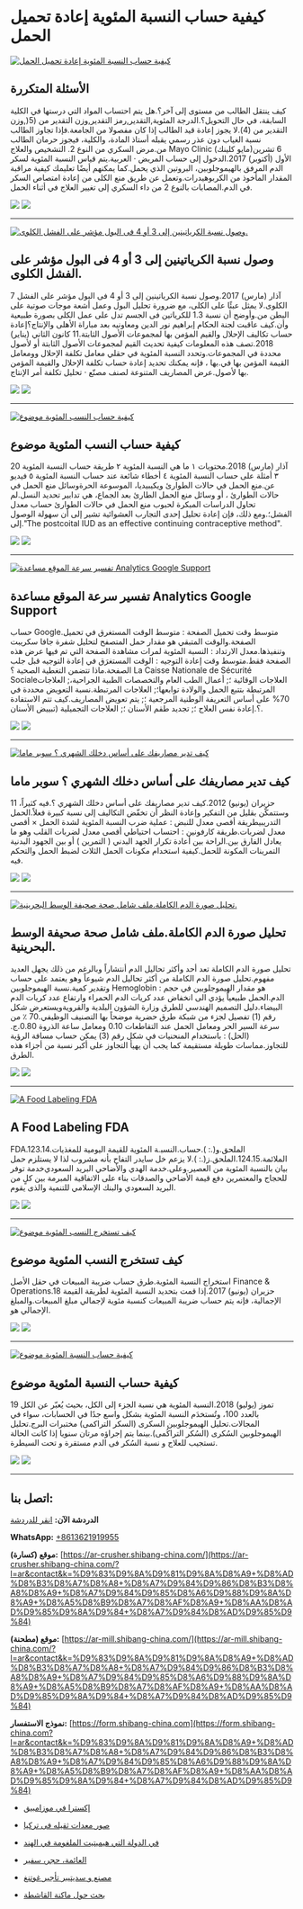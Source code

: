 # كيفية حساب النسبة المئوية إعادة تحميل الحمل

<a href="https://swt.shibang-china.com/?l=ar&img&k=%D9%83%D9%8A%D9%81%D9%8A%D8%A9+%D8%AD%D8%B3%D8%A7%D8%A8+%D8%A7%D9%84%D9%86%D8%B3%D8%A8%D8%A9+%D8%A7%D9%84%D9%85%D8%A6%D9%88%D9%8A%D8%A9+%D8%A5%D8%B9%D8%A7%D8%AF%D8%A9+%D8%AA%D8%AD%D9%85%D9%8A%D9%84+%D8%A7%D9%84%D8%AD%D9%85%D9%84" target="_blank">![كيفية حساب النسبة المئوية إعادة تحميل الحمل](http://static.shibang-china.com/all-800x300/83.jpg)</a>

## الأسئلة المتكررة
كيف ينتقل الطالب من مستوى إلى آخر؟.هل يتم احتساب المواد التي درستها في الكلية السابقة، في حال التحويل؟.الدرجة المئوية,التقدير,رمز التقدير,وزن التقدير من (5(,وزن التقدير من (4).لا يجوز إعادة قيد الطالب إذا كان مفصولا من الجامعة.فإذا تجاوز الطالب نسبة الغياب دون عذر رسمي يقبله أستاذ المادة، والكلية، فيجوز حرمان الطالب من.مرض السكري من النوع 2. التشخيص والعلاج Mayo Clinic (مايو كلينك)6 تشرين الأول (أكتوبر) 2017.الدخول إلى حساب المريض &middot; العربية.يتم قياس النسبة المئوية لسكر الدم المرفق بالهيموجلوبين، البروتين الذي يحمل.كما يمكنهم أيضًا تعليمك كيفية مراقبة المقدار المأخوذ من الكربوهيدرات.وتعمل عن طريق منع الكلى من إعادة امتصاص السكر في الدم.المصابات بالنوع 2 من داء السكري إلى تغيير العلاج في أثناء الحمل.


<a href="https://whatsapp.shibangsoft.com/WhatsApp.php" target="_blank" title="WhatsApp">![](http://static.shibang-china.com/icon/whatsapp.png)</a> <a href="https://swt.shibang-china.com/?l=ar&icon&k=%D9%83%D9%8A%D9%81%D9%8A%D8%A9+%D8%AD%D8%B3%D8%A7%D8%A8+%D8%A7%D9%84%D9%86%D8%B3%D8%A8%D8%A9+%D8%A7%D9%84%D9%85%D8%A6%D9%88%D9%8A%D8%A9+%D8%A5%D8%B9%D8%A7%D8%AF%D8%A9+%D8%AA%D8%AD%D9%85%D9%8A%D9%84+%D8%A7%D9%84%D8%AD%D9%85%D9%84" target="_blank">![](http://static.shibang-china.com/icon/chat-ar.png)</a>

---

<a href="https://swt.shibang-china.com/?l=ar&img&k=%D9%83%D9%8A%D9%81%D9%8A%D8%A9+%D8%AD%D8%B3%D8%A7%D8%A8+%D8%A7%D9%84%D9%86%D8%B3%D8%A8%D8%A9+%D8%A7%D9%84%D9%85%D8%A6%D9%88%D9%8A%D8%A9+%D8%A5%D8%B9%D8%A7%D8%AF%D8%A9+%D8%AA%D8%AD%D9%85%D9%8A%D9%84+%D8%A7%D9%84%D8%AD%D9%85%D9%84" target="_blank">![وصول نسبة الكرياتينين إلى 3 أو 4 فى البول مؤشر على الفشل الكلوى.](http://static.shibang-china.com/all-800x300/1223.jpg)</a>

## وصول نسبة الكرياتينين إلى 3 أو 4 فى البول مؤشر على الفشل الكلوى.
7 آذار (مارس) 2017.وصول نسبة الكرياتينين إلى 3 أو 4 فى البول مؤشر على الفشل الكلوى.لا يمثل عبئًا على الكلى، مع ضرورة تحليل البول وعمل أشعة موجات صوتية على البطن من.وأوضح أن نسبة 1.3 للكرياتين فى الجسم تدل على عمل الكلى بصورة طبيعية وأن.كيف عاقبت لجنة الحكام إبراهيم نور الدين ومعاونيه بعد مباراة الأهلى والإنتاج؟إعادة حساب تكاليف الإحلال والقيم المؤمن بها لمجموعات الأصول الثابتة.11 كانون الثاني (يناير) 2018.تصف هذه المعلومات كيفية تحديث القيم لمجموعات الأصول الثابتة أو لأصول محددة في المجموعات.وتحدد النسبة المئوية في حقلي معامل تكلفة الإحلال وومعامل القيمة المؤمن بها في.بها ، فإنه يمكنك تحديد إعادة حساب تكلفة الإحلال والقيمة المؤمن بها لأصول.عرض المصاريف المتنوعة لصنف مصنّع &middot; تحليل تكلفة أمر الإنتاج.


<a href="https://whatsapp.shibangsoft.com/WhatsApp.php" target="_blank" title="WhatsApp">![](http://static.shibang-china.com/icon/whatsapp.png)</a> <a href="https://swt.shibang-china.com/?l=ar&icon&k=%D9%83%D9%8A%D9%81%D9%8A%D8%A9+%D8%AD%D8%B3%D8%A7%D8%A8+%D8%A7%D9%84%D9%86%D8%B3%D8%A8%D8%A9+%D8%A7%D9%84%D9%85%D8%A6%D9%88%D9%8A%D8%A9+%D8%A5%D8%B9%D8%A7%D8%AF%D8%A9+%D8%AA%D8%AD%D9%85%D9%8A%D9%84+%D8%A7%D9%84%D8%AD%D9%85%D9%84" target="_blank">![](http://static.shibang-china.com/icon/chat-ar.png)</a>

---

<a href="https://swt.shibang-china.com/?l=ar&img&k=%D9%83%D9%8A%D9%81%D9%8A%D8%A9+%D8%AD%D8%B3%D8%A7%D8%A8+%D8%A7%D9%84%D9%86%D8%B3%D8%A8%D8%A9+%D8%A7%D9%84%D9%85%D8%A6%D9%88%D9%8A%D8%A9+%D8%A5%D8%B9%D8%A7%D8%AF%D8%A9+%D8%AA%D8%AD%D9%85%D9%8A%D9%84+%D8%A7%D9%84%D8%AD%D9%85%D9%84" target="_blank">![كيفية حساب النسب المئوية موضوع](http://static.shibang-china.com/all-800x300/1043.jpg)</a>

## كيفية حساب النسب المئوية موضوع
20 آذار (مارس) 2018.محتويات ١ ما هي النسبة المئوية ٢ طريقة حساب النسبة المئوية ٣ أمثلة على حساب النسبة المئوية ٤ أخطاء شائعة عند حساب النسبة المئوية ٥ فيديو عن.منع الحمل في حالات الطوارئ ويكيبيديا، الموسوعة الحرةوسائل منع الحمل في حالات الطوارئ ، أو وسائل منع الحمل الطارئ بعد الجماع، هي تدابير تحديد النسل.لم تحاول الدراسات المبكرة لحبوب منع الحمل في حالات الطوارئ حساب معدل الفشل؛.ومع ذلك، فإن إعادة تحليل إحدى التجارب العشوائية تشير إلى أن سهولة الوصول إلى.&quot;The postcoital IUD as an effective continuing contraceptive method&quot;.


<a href="https://whatsapp.shibangsoft.com/WhatsApp.php" target="_blank" title="WhatsApp">![](http://static.shibang-china.com/icon/whatsapp.png)</a> <a href="https://swt.shibang-china.com/?l=ar&icon&k=%D9%83%D9%8A%D9%81%D9%8A%D8%A9+%D8%AD%D8%B3%D8%A7%D8%A8+%D8%A7%D9%84%D9%86%D8%B3%D8%A8%D8%A9+%D8%A7%D9%84%D9%85%D8%A6%D9%88%D9%8A%D8%A9+%D8%A5%D8%B9%D8%A7%D8%AF%D8%A9+%D8%AA%D8%AD%D9%85%D9%8A%D9%84+%D8%A7%D9%84%D8%AD%D9%85%D9%84" target="_blank">![](http://static.shibang-china.com/icon/chat-ar.png)</a>

---

<a href="https://swt.shibang-china.com/?l=ar&img&k=%D9%83%D9%8A%D9%81%D9%8A%D8%A9+%D8%AD%D8%B3%D8%A7%D8%A8+%D8%A7%D9%84%D9%86%D8%B3%D8%A8%D8%A9+%D8%A7%D9%84%D9%85%D8%A6%D9%88%D9%8A%D8%A9+%D8%A5%D8%B9%D8%A7%D8%AF%D8%A9+%D8%AA%D8%AD%D9%85%D9%8A%D9%84+%D8%A7%D9%84%D8%AD%D9%85%D9%84" target="_blank">![تفسير سرعة الموقع مساعدة Analytics Google Support](http://static.shibang-china.com/all-800x300/1180.jpg)</a>

## تفسير سرعة الموقع مساعدة Analytics Google Support
حساب Google.متوسط وقت تحميل الصفحة : متوسط الوقت المستغرق في تحميل الصفحة.والوقت المتبقي هو مقدار حمل المتصفح لتحليل شفرة جافا سكريبت وتنفيذها.معدل الارتداد : النسبة المئوية لمرات مشاهدة الصفحة التي تم فيها عرض هذه الصفحة فقط.متوسط وقت إعادة التوجيه : الوقت المستغرَق في إعادة التوجيه قبل جلب الصفحة.ماذا تتضمن التغطية الصحية ؟ La Caisse Nationale de Sécurité Socialeالعلاجات الوقائية ؛; أعمال الطب العام والتخصصات الطبية الجراحية،; العلاجات المرتبطة بتتبع الحمل والولادة توابعها؛; العلاجات المرتبطة.نسبة التعويض محددة في 70% على أساس التعريفة الوطنية المرجعية ؛; يتم تعويض المصاريف.كيف تتم الاستفادة ؟.إعادة نفس العلاج ؛; تجديد طقم الأسنان ؛; العلاجات التجميلية (تبييض الأسنان.


<a href="https://whatsapp.shibangsoft.com/WhatsApp.php" target="_blank" title="WhatsApp">![](http://static.shibang-china.com/icon/whatsapp.png)</a> <a href="https://swt.shibang-china.com/?l=ar&icon&k=%D9%83%D9%8A%D9%81%D9%8A%D8%A9+%D8%AD%D8%B3%D8%A7%D8%A8+%D8%A7%D9%84%D9%86%D8%B3%D8%A8%D8%A9+%D8%A7%D9%84%D9%85%D8%A6%D9%88%D9%8A%D8%A9+%D8%A5%D8%B9%D8%A7%D8%AF%D8%A9+%D8%AA%D8%AD%D9%85%D9%8A%D9%84+%D8%A7%D9%84%D8%AD%D9%85%D9%84" target="_blank">![](http://static.shibang-china.com/icon/chat-ar.png)</a>

---

<a href="https://swt.shibang-china.com/?l=ar&img&k=%D9%83%D9%8A%D9%81%D9%8A%D8%A9+%D8%AD%D8%B3%D8%A7%D8%A8+%D8%A7%D9%84%D9%86%D8%B3%D8%A8%D8%A9+%D8%A7%D9%84%D9%85%D8%A6%D9%88%D9%8A%D8%A9+%D8%A5%D8%B9%D8%A7%D8%AF%D8%A9+%D8%AA%D8%AD%D9%85%D9%8A%D9%84+%D8%A7%D9%84%D8%AD%D9%85%D9%84" target="_blank">![كيف تدير مصاريفك على أساس دخلك الشهري ؟ سوبر ماما](http://static.shibang-china.com/all-800x300/2.jpg)</a>

## كيف تدير مصاريفك على أساس دخلك الشهري ؟ سوبر ماما
11 حزيران (يونيو) 2012.كيف تدير مصاريفك على أساس دخلك الشهري ؟.فيه كثيراً، وستتمكّن بقليل من التفكير وإعادة النظر أن تخفّض التكاليف إلى نسبة كبيرة فعلاً.الحمل التدريبيطريقة أقصى معدل للنبض : عملية ضرب النسبة المئوية لشدة الحمل × أقصى معدل لضربات.طريقة كارفونين : احتساب احتياطي أقصى معدل لضربات القلب وهو ما يعادل الفارق بين.الراحة بين أعادة تكرار الجهد البدني ( التمرين ) أو بين الجهود البدنية التمرينات المكونة للحمل.كيفية استخدام مكونات الحمل الثلاث لضبط الحمل والتحكم فيه.


<a href="https://whatsapp.shibangsoft.com/WhatsApp.php" target="_blank" title="WhatsApp">![](http://static.shibang-china.com/icon/whatsapp.png)</a> <a href="https://swt.shibang-china.com/?l=ar&icon&k=%D9%83%D9%8A%D9%81%D9%8A%D8%A9+%D8%AD%D8%B3%D8%A7%D8%A8+%D8%A7%D9%84%D9%86%D8%B3%D8%A8%D8%A9+%D8%A7%D9%84%D9%85%D8%A6%D9%88%D9%8A%D8%A9+%D8%A5%D8%B9%D8%A7%D8%AF%D8%A9+%D8%AA%D8%AD%D9%85%D9%8A%D9%84+%D8%A7%D9%84%D8%AD%D9%85%D9%84" target="_blank">![](http://static.shibang-china.com/icon/chat-ar.png)</a>

---

<a href="https://swt.shibang-china.com/?l=ar&img&k=%D9%83%D9%8A%D9%81%D9%8A%D8%A9+%D8%AD%D8%B3%D8%A7%D8%A8+%D8%A7%D9%84%D9%86%D8%B3%D8%A8%D8%A9+%D8%A7%D9%84%D9%85%D8%A6%D9%88%D9%8A%D8%A9+%D8%A5%D8%B9%D8%A7%D8%AF%D8%A9+%D8%AA%D8%AD%D9%85%D9%8A%D9%84+%D8%A7%D9%84%D8%AD%D9%85%D9%84" target="_blank">![تحليل صورة الدم الكاملة.ملف شامل صحة صحيفة الوسط البحرينية.](http://static.shibang-china.com/all-800x300/184.jpg)</a>

## تحليل صورة الدم الكاملة.ملف شامل صحة صحيفة الوسط البحرينية.
تحليل صورة الدم الكاملة تعد أحد وأكثر تحاليل الدم أنتشاراً وبالرغم من ذلك يجهل العديد مفهوم.تحليل صورة الدم الكاملة من أكثر تحاليل الدم شيوعاً وهو يعتمد على حساب وتقدير كمية.نسبة الهيموجلوبين Hemoglobin : هو مقدار الهيموجلوبين في حجم الدم.الحمل طبيعياً يؤدي الى انخفاض عدد كريات الدم الحمراء وارتفاع عدد كريات الدم البيضاء.دليل التصميم الهندسي للطرق وزارة الشؤون البلدية والقرويةويستعرض شكل رقم (1) تفصيل لجزء من شبكة طرق حضرية موضحاً بها التصنيف الوظيفي.70 ٪ من سرعة السير الحر ومعامل الحمل عند التقاطعات 0.10 ومعامل ساعة الذروة 0.80.ج.(الحل) : باستخدام المنحنيات في شكل رقم (3) يمكن حساب مسافة الرؤية للتجاوز.مماسات طويلة مستقيمة كما يجب أن يهيأ التجاوز على أكبر نسبة من أجزاء هذه الطرق.


<a href="https://whatsapp.shibangsoft.com/WhatsApp.php" target="_blank" title="WhatsApp">![](http://static.shibang-china.com/icon/whatsapp.png)</a> <a href="https://swt.shibang-china.com/?l=ar&icon&k=%D9%83%D9%8A%D9%81%D9%8A%D8%A9+%D8%AD%D8%B3%D8%A7%D8%A8+%D8%A7%D9%84%D9%86%D8%B3%D8%A8%D8%A9+%D8%A7%D9%84%D9%85%D8%A6%D9%88%D9%8A%D8%A9+%D8%A5%D8%B9%D8%A7%D8%AF%D8%A9+%D8%AA%D8%AD%D9%85%D9%8A%D9%84+%D8%A7%D9%84%D8%AD%D9%85%D9%84" target="_blank">![](http://static.shibang-china.com/icon/chat-ar.png)</a>

---

<a href="https://swt.shibang-china.com/?l=ar&img&k=%D9%83%D9%8A%D9%81%D9%8A%D8%A9+%D8%AD%D8%B3%D8%A7%D8%A8+%D8%A7%D9%84%D9%86%D8%B3%D8%A8%D8%A9+%D8%A7%D9%84%D9%85%D8%A6%D9%88%D9%8A%D8%A9+%D8%A5%D8%B9%D8%A7%D8%AF%D8%A9+%D8%AA%D8%AD%D9%85%D9%8A%D9%84+%D8%A7%D9%84%D8%AD%D9%85%D9%84" target="_blank">![A Food Labeling FDA](http://static.shibang-china.com/all-800x300/975.jpg)</a>

## A Food Labeling FDA
FDA.123.14.اﻟﻤﻠﺤﻖ.و(.: ).ﺣﺴﺎب.اﻟﻨﺴﺒ.ﺔ اﻟﻤﺌﻮﻳﺔ ﻟﻠﻘﻴﻤﺔ اﻟﻴﻮﻣﻴﺔ ﻟﻠﻤﻐﺬﻳﺎت اﻟﻤﻼﺋﻤﺔ.124.15.اﻟﻤﻠﺤﻖ.ز(.: ).ﻻ ﻳﺰﻋﻢ ﺧﻞ ﺳﺎﻳﺪر اﻟﺘﻔﺎح ﺑﺄﻧﻪ ﻣﺸﺮوب ﻟﺬا ﻻ ﻳﺴﺘﻠﺰم ﺣﻤﻞ ﺑﻴﺎن ﺑﺎﻟﻨﺴﺒﺔ اﻟﻤﺌﻮﻳﺔ ﻣﻦ اﻟﻌﺼﻴﺮ.وﻋﻠﻰ.خدمة الهدي والأضاحي البريد السعودي​​​​​​​​​​​خدمة توفر للحجاج والمعتمرين دفع قيمة الأضاحي والصدقات بناء على الاتفاقية المبرمة بين كلٍ من البريد السعودي والبنك الإسلامي للتنمية والذى يقوم.


<a href="https://whatsapp.shibangsoft.com/WhatsApp.php" target="_blank" title="WhatsApp">![](http://static.shibang-china.com/icon/whatsapp.png)</a> <a href="https://swt.shibang-china.com/?l=ar&icon&k=%D9%83%D9%8A%D9%81%D9%8A%D8%A9+%D8%AD%D8%B3%D8%A7%D8%A8+%D8%A7%D9%84%D9%86%D8%B3%D8%A8%D8%A9+%D8%A7%D9%84%D9%85%D8%A6%D9%88%D9%8A%D8%A9+%D8%A5%D8%B9%D8%A7%D8%AF%D8%A9+%D8%AA%D8%AD%D9%85%D9%8A%D9%84+%D8%A7%D9%84%D8%AD%D9%85%D9%84" target="_blank">![](http://static.shibang-china.com/icon/chat-ar.png)</a>

---

<a href="https://swt.shibang-china.com/?l=ar&img&k=%D9%83%D9%8A%D9%81%D9%8A%D8%A9+%D8%AD%D8%B3%D8%A7%D8%A8+%D8%A7%D9%84%D9%86%D8%B3%D8%A8%D8%A9+%D8%A7%D9%84%D9%85%D8%A6%D9%88%D9%8A%D8%A9+%D8%A5%D8%B9%D8%A7%D8%AF%D8%A9+%D8%AA%D8%AD%D9%85%D9%8A%D9%84+%D8%A7%D9%84%D8%AD%D9%85%D9%84" target="_blank">![كيف تستخرج النسب المئوية موضوع](http://static.shibang-china.com/all-800x300/1308.jpg)</a>

## كيف تستخرج النسب المئوية موضوع
استخراج النسبة المئوية.طرق حساب ضريبة المبيعات في حقل الأصل Finance &amp; Operations.18 حزيران (يونيو) 2017.إذا قمت بتحديد النسبة المئوية لطريقة القيمة الإجمالية، فإنه يتم حساب ضريبة المبيعات كنسبة مئوية لإجمالي مبلغ المبيعات.والمبلغ الإجمالي هو.


<a href="https://whatsapp.shibangsoft.com/WhatsApp.php" target="_blank" title="WhatsApp">![](http://static.shibang-china.com/icon/whatsapp.png)</a> <a href="https://swt.shibang-china.com/?l=ar&icon&k=%D9%83%D9%8A%D9%81%D9%8A%D8%A9+%D8%AD%D8%B3%D8%A7%D8%A8+%D8%A7%D9%84%D9%86%D8%B3%D8%A8%D8%A9+%D8%A7%D9%84%D9%85%D8%A6%D9%88%D9%8A%D8%A9+%D8%A5%D8%B9%D8%A7%D8%AF%D8%A9+%D8%AA%D8%AD%D9%85%D9%8A%D9%84+%D8%A7%D9%84%D8%AD%D9%85%D9%84" target="_blank">![](http://static.shibang-china.com/icon/chat-ar.png)</a>

---

<a href="https://swt.shibang-china.com/?l=ar&img&k=%D9%83%D9%8A%D9%81%D9%8A%D8%A9+%D8%AD%D8%B3%D8%A7%D8%A8+%D8%A7%D9%84%D9%86%D8%B3%D8%A8%D8%A9+%D8%A7%D9%84%D9%85%D8%A6%D9%88%D9%8A%D8%A9+%D8%A5%D8%B9%D8%A7%D8%AF%D8%A9+%D8%AA%D8%AD%D9%85%D9%8A%D9%84+%D8%A7%D9%84%D8%AD%D9%85%D9%84" target="_blank">![كيفية حساب النسبة المئوية موضوع](http://static.shibang-china.com/all-800x300/1186.jpg)</a>

## كيفية حساب النسبة المئوية موضوع
19 تموز (يوليو) 2018.النسبة المئوية هي نسبة الجزء إلى الكل، بحيث يُعبّر عن الكل بالعدد 100، وتُستخدَم النسبة المئوية بشكل واسع جدًا في الحسابات، سواء في المجالات.تحليل الهيموجلوبين السكرى (السكر التراكمى) مختبرات البرج.تحليل الهيموجلوبين السُكرى (السُكر التراكُمى).بينما يتم إجراؤه مرتان سنويا إذا كانت الحالة تستجيب للعلاج و نسبة السُكر فى الدم مستقرة و تحت السيطرة.


<a href="https://whatsapp.shibangsoft.com/WhatsApp.php" target="_blank" title="WhatsApp">![](http://static.shibang-china.com/icon/whatsapp.png)</a> <a href="https://swt.shibang-china.com/?l=ar&icon&k=%D9%83%D9%8A%D9%81%D9%8A%D8%A9+%D8%AD%D8%B3%D8%A7%D8%A8+%D8%A7%D9%84%D9%86%D8%B3%D8%A8%D8%A9+%D8%A7%D9%84%D9%85%D8%A6%D9%88%D9%8A%D8%A9+%D8%A5%D8%B9%D8%A7%D8%AF%D8%A9+%D8%AA%D8%AD%D9%85%D9%8A%D9%84+%D8%A7%D9%84%D8%AD%D9%85%D9%84" target="_blank">![](http://static.shibang-china.com/icon/chat-ar.png)</a>

---
## اتصل بنا:

**الدردشة الآن:** [انقر للدردشة](https://swt.shibang-china.com?l=ar&contact&k=%D9%83%D9%8A%D9%81%D9%8A%D8%A9+%D8%AD%D8%B3%D8%A7%D8%A8+%D8%A7%D9%84%D9%86%D8%B3%D8%A8%D8%A9+%D8%A7%D9%84%D9%85%D8%A6%D9%88%D9%8A%D8%A9+%D8%A5%D8%B9%D8%A7%D8%AF%D8%A9+%D8%AA%D8%AD%D9%85%D9%8A%D9%84+%D8%A7%D9%84%D8%AD%D9%85%D9%84)

**WhatsApp:**  [+8613621919955](https://whatsapp.shibangsoft.com/WhatsApp.php)

**موقع (كسارة):** [https://ar-crusher.shibang-china.com/](https://ar-crusher.shibang-china.com/?l=ar&contact&k=%D9%83%D9%8A%D9%81%D9%8A%D8%A9+%D8%AD%D8%B3%D8%A7%D8%A8+%D8%A7%D9%84%D9%86%D8%B3%D8%A8%D8%A9+%D8%A7%D9%84%D9%85%D8%A6%D9%88%D9%8A%D8%A9+%D8%A5%D8%B9%D8%A7%D8%AF%D8%A9+%D8%AA%D8%AD%D9%85%D9%8A%D9%84+%D8%A7%D9%84%D8%AD%D9%85%D9%84)

**موقع (مطحنة):** [https://ar-mill.shibang-china.com/](https://ar-mill.shibang-china.com/?l=ar&contact&k=%D9%83%D9%8A%D9%81%D9%8A%D8%A9+%D8%AD%D8%B3%D8%A7%D8%A8+%D8%A7%D9%84%D9%86%D8%B3%D8%A8%D8%A9+%D8%A7%D9%84%D9%85%D8%A6%D9%88%D9%8A%D8%A9+%D8%A5%D8%B9%D8%A7%D8%AF%D8%A9+%D8%AA%D8%AD%D9%85%D9%8A%D9%84+%D8%A7%D9%84%D8%AD%D9%85%D9%84)

**نموذج الاستفسار:** [https://form.shibang-china.com](https://form.shibang-china.com?l=ar&contact&k=%D9%83%D9%8A%D9%81%D9%8A%D8%A9+%D8%AD%D8%B3%D8%A7%D8%A8+%D8%A7%D9%84%D9%86%D8%B3%D8%A8%D8%A9+%D8%A7%D9%84%D9%85%D8%A6%D9%88%D9%8A%D8%A9+%D8%A5%D8%B9%D8%A7%D8%AF%D8%A9+%D8%AA%D8%AD%D9%85%D9%8A%D9%84+%D8%A7%D9%84%D8%AD%D9%85%D9%84)

* [إكسترا في موزامبيق](../35/%D8%A5%D9%83%D8%B3%D8%AA%D8%B1%D8%A7%20%D9%81%D9%8A%20%D9%85%D9%88%D8%B2%D8%A7%D9%85%D8%A8%D9%8A%D9%82.md)

* [صور معدات ثقيله فى تركيا](../32/%D8%B5%D9%88%D8%B1%20%D9%85%D8%B9%D8%AF%D8%A7%D8%AA%20%D8%AB%D9%82%D9%8A%D9%84%D9%87%20%D9%81%D9%89%20%D8%AA%D8%B1%D9%83%D9%8A%D8%A7.md)

* [في الدولة التي هيميتيت الملغومة في الهند](../34/%D9%81%D9%8A%20%D8%A7%D9%84%D8%AF%D9%88%D9%84%D8%A9%20%D8%A7%D9%84%D8%AA%D9%8A%20%D9%87%D9%8A%D9%85%D9%8A%D8%AA%D9%8A%D8%AA%20%D8%A7%D9%84%D9%85%D9%84%D8%BA%D9%88%D9%85%D8%A9%20%D9%81%D9%8A%20%D8%A7%D9%84%D9%87%D9%86%D8%AF.md)

* [العائمة، حجر، سفير](../33/%D8%A7%D9%84%D8%B9%D8%A7%D8%A6%D9%85%D8%A9%D8%8C%20%D8%AD%D8%AC%D8%B1%D8%8C%20%D8%B3%D9%81%D9%8A%D8%B1.md)

* [مصنع و سديتيبر تأجير غوتنغ](../32/%D9%85%D8%B5%D9%86%D8%B9%20%D9%88%20%D8%B3%D8%AF%D9%8A%D8%AA%D9%8A%D8%A8%D8%B1%20%D8%AA%D8%A3%D8%AC%D9%8A%D8%B1%20%D8%BA%D9%88%D8%AA%D9%86%D8%BA.md)

* [بحث حول ماكنة القاشطة](../32/%D8%A8%D8%AD%D8%AB%20%D8%AD%D9%88%D9%84%20%D9%85%D8%A7%D9%83%D9%86%D8%A9%20%D8%A7%D9%84%D9%82%D8%A7%D8%B4%D8%B7%D8%A9.md)